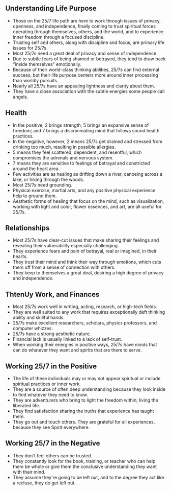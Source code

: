 ## Understanding Life Purpose
- Those on the 25/7 life path are here to work through issues of privacy, openness, and independence, finally coming to trust spiritual forces operating through themselves, others, and the world, and to experience inner freedom through a focused discipline.
- Trusting self and others, along with discipline and focus, are primary life issues for 25/7s.
- Most 25/7s need a great deal of privacy and sense of independence.
- Due to subtle fears of being shamed or betrayed, they tend to draw back "inside themselves" emotionally.
- Because of their world-class thinking abilities, 25/7s can find external success, but their life purpose centers more around inner processing than worldly pursuits. 
- Nearly all 25/7s have an appealing lightness and clarity about them.
- They have a close association with the subtle energies some people call angels.

## Health
- In the positive, 2 brings strength; 5 brings an expansive sense of freedom; and 7 brings a discriminating mind that follows sound health practices.
- In the negative, however, 2 means 25/7s get drained and stressed from drinking too much, resulting in possible allergies.
-  5 means they feel scattered, dependent, and resentful, which compromises the adrenals and nervous system.
- 7 means they are sensitive to feelings of betrayal and constricted around the heart area.
-  Few activities are as healing as drifting down a river, canoeing across a lake, or hiking through the woods.
- Most 25/7s need grounding. 
- Physical exercise, martial arts, and any positive physical experience help to ground them. 
- Aesthetic forms of healing that focus on the mind, such as visualization, working with light and color, flower essences, and art, are all useful for 25/7s.

## Relationships
- Most 25/7s have clear-cut issues that make sharing their feelings and revealing their vulnerability especially challenging.
- They experience fears and pain of betrayal, real or imagined, in their hearts.
- They trust their mind and think their way through emotions, which cuts them off from a sense of connection with others.
- They keep to themselves a great deal, desiring a high degree of privacy and independence. 

## ThtenUy Work, and Finances
- Most 25/7s work well in writing, acting, research, or high-tech fields.
- They are well suited to any work that requires exceptionally deft thinking ability and skillful hands.
- 25/7s make excellent researchers, scholars, physics professors, and computer whizzes.
- 25/7s have a strong aesthetic nature.
-  Financial lack is usually linked to a lack of self-trust. 
- When working their energies in positive ways, 25/7s have minds that can do whatever they want and spirits that are there to serve.

## Working 25/7 in the Positive
- The life of these individuals may or may not appear spiritual or include spiritual practices or inner work. 
- They are a source of often deep understanding because they look inside to find whatever they need to know. 
- They are adventurers who bring to light the freedom within; living the liberated life.
- They find satisfaction sharing the truths that experience has taught them. 
- They go out and touch others. They are grateful for all experiences, because they see Spirit everywhere.

## Working 25/7 in the Negative
-  They don't feel others can be trusted. 
- They constantly look for the book, training, or teacher who can help them be whole or give them the conclusive understanding they want with their mind. 
- They assume they're going to be left out, and to the degree they act like a recluse, they do get left out. 
